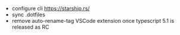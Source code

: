 -   configure cli https://starship.rs/
-   sync .dotfiles
-   remove auto-rename-tag VSCode extension once typescript 5.1 is released as RC
